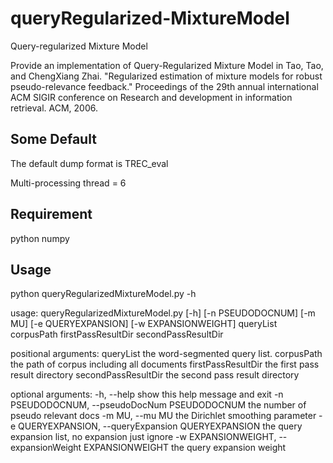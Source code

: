 queryRegularized-MixtureModel
=============================

Query-regularized Mixture Model

Provide an implementation of Query-Regularized Mixture Model in Tao, Tao, and ChengXiang Zhai. "Regularized estimation of mixture models for robust pseudo-relevance feedback." Proceedings of the 29th annual international ACM SIGIR conference on Research and development in information retrieval. ACM, 2006.


Some Default
------------------
The default dump format is TREC\_eval

Multi-processing thread = 6


Requirement
------------------
python numpy

Usage
-------
python queryRegularizedMixtureModel.py -h

usage: queryRegularizedMixtureModel.py [-h] [-n PSEUDODOCNUM] [-m MU]
[-e QUERYEXPANSION]
[-w EXPANSIONWEIGHT]
queryList corpusPath firstPassResultDir
secondPassResultDir

positional arguments:
queryList             the word-segmented query list.
corpusPath            the path of corpus including all documents
firstPassResultDir    the first pass result directory
secondPassResultDir   the second pass result directory

optional arguments:
-h, --help            show this help message and exit
-n PSEUDODOCNUM, --pseudoDocNum PSEUDODOCNUM
the number of pseudo relevant docs
-m MU, --mu MU        the Dirichlet smoothing parameter
-e QUERYEXPANSION, --queryExpansion QUERYEXPANSION
the query expansion list, no expansion just ignore
-w EXPANSIONWEIGHT, --expansionWeight EXPANSIONWEIGHT
the query expansion weight


